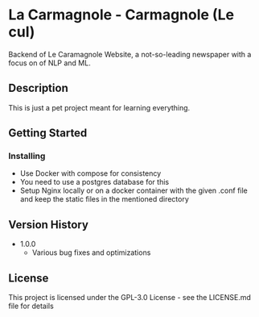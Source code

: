 # La Carmagnole - Carmagnole (Le cul)

Backend of Le Caramagnole Website, a not-so-leading newspaper with a focus on of NLP and ML.

## Description

This is just a pet project meant for learning everything.

## Getting Started

### Installing

* Use Docker with compose for consistency
* You need to use a postgres database for this
* Setup Nginx locally or on a docker container with the given .conf file and keep the static files in the mentioned directory  

## Version History

* 1.0.0
    * Various bug fixes and optimizations


## License

This project is licensed under the GPL-3.0 License - see the LICENSE.md file for details

